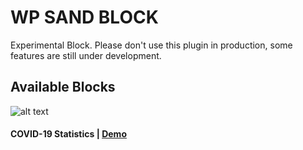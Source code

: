 # WP SAND BLOCK
Experimental Block. Please don't use this plugin in production, some features are still under development. 

## Available Blocks

![alt text](https://github.com/riobahtiar/wp-sand-block/blob/master/blocks/covid-19-stats/src/img/screenshot.jpg "COVID-19 Statistics")
#### COVID-19 Statistics | [Demo](http://bit.ly/covid19-wp-block)
